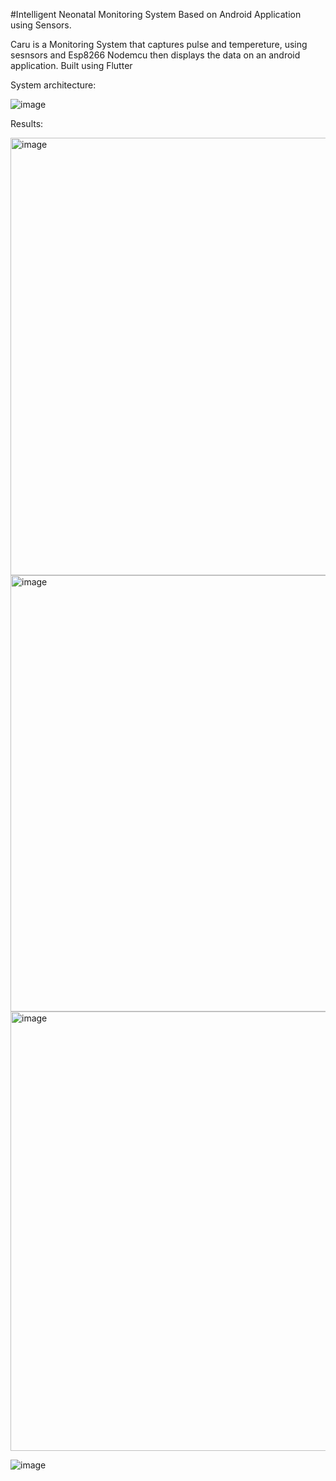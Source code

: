 #Intelligent Neonatal Monitoring System Based on Android Application using Sensors.



Caru is a Monitoring System that captures pulse and tempereture, using sesnsors and Esp8266 Nodemcu then displays the data on an android application. Built using Flutter

System architecture:


![image](https://user-images.githubusercontent.com/65066845/180575886-1c85a0bb-e4fd-4b64-a68e-251e0b6b3f97.png)


Results:


<img width="700" alt="image" src="https://user-images.githubusercontent.com/65066845/180576551-d888a5e3-fed1-4264-b644-9b20949e19e9.png">
<img width="698" alt="image" src="https://user-images.githubusercontent.com/65066845/180576640-b1fcf0da-3ef1-4183-b3ff-b7c35310f06d.png">
<img width="703" alt="image" src="https://user-images.githubusercontent.com/65066845/180587982-2e767b82-a34f-49d1-b5d6-50b448931afb.png">


![image](https://user-images.githubusercontent.com/65066845/180575371-fbb04165-a939-4531-9ecd-1b0f2da03796.png)





